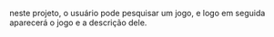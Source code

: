 neste projeto, o usuário pode pesquisar um jogo, e logo em seguida aparecerá o jogo e a descrição dele.
